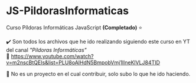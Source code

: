 # JS-PildorasInformaticas
Curso Píldoras Informáticas JavaScript **(Completado)** ⭐

✔️ Son todos los archivos que he ido realizando siguiendo este curso en YT del canal *"Pildoras Informáticas"*\
🔗 https://www.youtube.com/watch?v=m2nscBtQEIs&list=PLU8oAlHdN5BmpobVmj1IlneKlVLJ84TID

🚫 No es un proyecto en el cual contribuir, solo subo lo que he ido haciendo.
